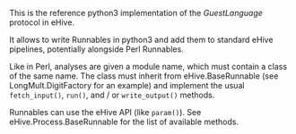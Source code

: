 
This is the reference python3 implementation of the *GuestLanguage*
protocol in eHive.

It allows to write Runnables in python3 and add them to standard eHive
pipelines, potentially alongside Perl Runnables.

Like in Perl, analyses are given a module name, which must contain a class
of the same name. The class must inherit from eHive.BaseRunnable (see
LongMult.DigitFactory for an example) and implement the usual `fetch_input()`,
`run()`, and / or `write_output()` methods.

Runnables can use the eHive API (like `param()`). See eHive.Process.BaseRunnable
for the list of available methods.

